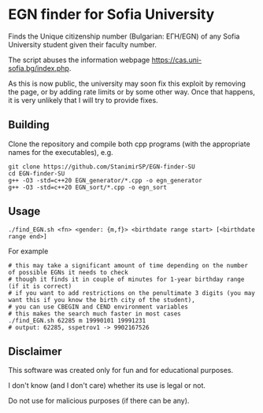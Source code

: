 # EGN finder for Sofia University

Finds the Unique citizenship number (Bulgarian: ЕГН/EGN) of any Sofia University student given their faculty number.

The script abuses the information webpage https://cas.uni-sofia.bg/index.php.

As this is now public, the university may soon fix this exploit by removing the page,
or by adding rate limits or by some other way. Once that happens, it is very unlikely
that I will try to provide fixes.

## Building
Clone the repository and compile both cpp programs (with the appropriate names for the executables), e.g.
```
git clone https://github.com/StanimirSP/EGN-finder-SU
cd EGN-finder-SU
g++ -O3 -std=c++20 EGN_generator/*.cpp -o egn_generator
g++ -O3 -std=c++20 EGN_sort/*.cpp -o egn_sort
```

## Usage
```
./find_EGN.sh <fn> <gender: {m,f}> <birthdate range start> [<birthdate range end>]
```
For example
```
# this may take a significant amount of time depending on the number of possible EGNs it needs to check
# though it finds it in couple of minutes for 1-year birthday range (if it is correct)
# if you want to add restrictions on the penultimate 3 digits (you may want this if you know the birth city of the student),
# you can use CBEGIN and CEND environment variables
# this makes the search much faster in most cases
./find_EGN.sh 62285 m 19990101 19991231
# output: 62285, sspetrov1 -> 9902167526
```


## Disclaimer
This software was created only for fun and for educational purposes.

I don't know (and I don't care) whether its use is legal or not.

Do not use for malicious purposes (if there can be any).
